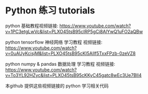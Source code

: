 # Python 练习 tutorials
python 基础教程视频链接:
https://www.youtube.com/watch?v=1PC3etgLwVc&list=PLXO45tsB95cIRP5gCi8AlYwQ1uFO2aQBw

python tensorflow 神经网络 学习教程 视频链接:
https://www.youtube.com/watch?v=0uAUyKcisjM&list=PLXO45tsB95cKI5AIlf5TxxFPzb-0zeVZ8

python numpy & pandas 数据处理 学习教程 视频链接:
https://www.youtube.com/watch?v=To3YL92HZyc&list=PLXO45tsB95cKKyC45gatc8wEc3Ue7BlI4

本github 提供这些视频链接的 python 学习相关代码
